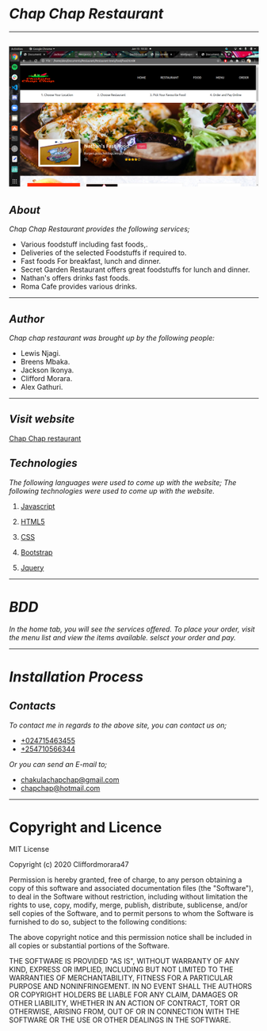# _Chap Chap Restaurant_
***
![Chap Chap Restaurant](https://github.com/Jackson-coder-arch/Restaurant/blob/clifford/menu/images/screenshot.png "Chap Chap Restaurant")
---
## _About_
_Chap Chap Restaurant provides the following services;_
- Various foodstuff including fast foods,.
- Deliveries of the selected Foodstuffs if required to.
- Fast foods For breakfast, lunch and dinner.
- Secret Garden Restaurant offers great foodstuffs for lunch and dinner.
- Nathan's offers drinks fast foods.
- Roma Cafe provides various drinks.
---

## _Author_
_Chap chap restaurant was brought up by the following people:_
- Lewis Njagi.
- Breens Mbaka.
- Jackson Ikonya.
- Clifford Morara.
- Alex Gathuri.
***

## _Visit website_
[Chap Chap restaurant](menu/images/screenshot.png "Restaurant")

## _Technologies_
_The following languages were used to come up with the website;_
_The following technologies were used to come up with the website._

 1. [Javascript](https://en.wikipedia.org/wiki/JavaScript "JS")

 1. [HTML5](https://en.wikipedia.org/wiki/HTML5 "Hypertext")

 1. [CSS](https://en.wikipedia.org/wiki/CSS "stylesheet")

 1. [Bootstrap](https://getbootstrap.com/ "bootstrap")
 1. [Jquery](https://jquery.com/ "Jquery")
 ***
# _BDD_
_In the home tab, you will see the services offered._
_To place your order, visit the menu list and view the items available. selsct your order and pay._
***
# _Installation Process_
 ## _Contacts_
 _To contact me in regards to the above site, you can contact us on;_
 - [+024715463455]()
 - [+254710566344]()

 _Or you can send an E-mail to;_
 - [chakulachapchap@gmail.com]()
 - [chapchap@hotmail.com]()

 ***
 # Copyright and Licence
 MIT License

Copyright (c) 2020 Cliffordmorara47

Permission is hereby granted, free of charge, to any person obtaining a copy
of this software and associated documentation files (the "Software"), to deal
in the Software without restriction, including without limitation the rights
to use, copy, modify, merge, publish, distribute, sublicense, and/or sell
copies of the Software, and to permit persons to whom the Software is
furnished to do so, subject to the following conditions:

The above copyright notice and this permission notice shall be included in all
copies or substantial portions of the Software.

THE SOFTWARE IS PROVIDED "AS IS", WITHOUT WARRANTY OF ANY KIND, EXPRESS OR
IMPLIED, INCLUDING BUT NOT LIMITED TO THE WARRANTIES OF MERCHANTABILITY,
FITNESS FOR A PARTICULAR PURPOSE AND NONINFRINGEMENT. IN NO EVENT SHALL THE
AUTHORS OR COPYRIGHT HOLDERS BE LIABLE FOR ANY CLAIM, DAMAGES OR OTHER
LIABILITY, WHETHER IN AN ACTION OF CONTRACT, TORT OR OTHERWISE, ARISING FROM,
OUT OF OR IN CONNECTION WITH THE SOFTWARE OR THE USE OR OTHER DEALINGS IN THE
SOFTWARE.
